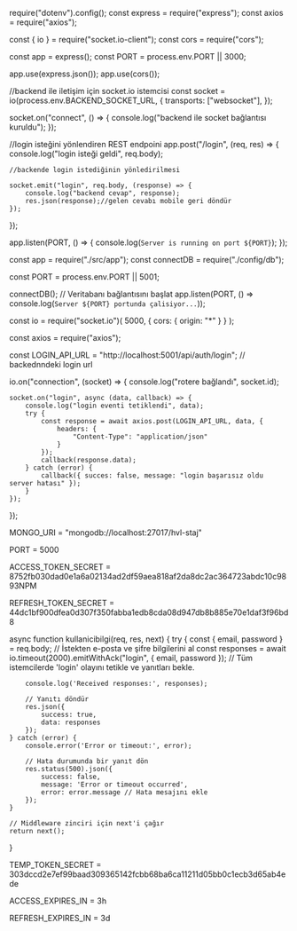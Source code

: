 require("dotenv").config();
const express = require("express");
const axios = require("axios");

const { io } = require("socket.io-client");
const cors = require("cors");

const app = express();
const PORT = process.env.PORT || 3000;

app.use(express.json());
app.use(cors());

//backend ile iletişim için socket.io istemcisi
const socket = io(process.env.BACKEND_SOCKET_URL, {
    transports: ["websocket"],
});

socket.on("connect", () => {
    console.log("backend ile socket bağlantısı kuruldu");
});

//login isteğini yönlendiren REST endpoini
app.post("/login", (req, res) => {
    console.log("login isteği geldi", req.body);

    //backende login istediğinin yönledirilmesi

    socket.emit("login", req.body, (response) => {
        console.log("backend cevap", response);
        res.json(response);//gelen cevabı mobile geri döndür
    });
});

app.listen(PORT, () => {
  console.log(`Server is running on port ${PORT}`);
});



const app = require("./src/app");
const connectDB = require("./config/db");

const PORT = process.env.PORT || 5001;

connectDB(); // Veritabanı bağlantısını başlat
app.listen(PORT, () => console.log(`Server ${PORT} portunda çalisiyor...`));

const io = require("socket.io")(
    5000, {
    cors: {
        origin: "*"
    }
}
);

const axios = require("axios");

const LOGIN_API_URL = "http://localhost:5001/api/auth/login";   // backednndeki login url




io.on("connection", (socket) => {
    console.log("rotere bağlandı", socket.id);


    socket.on("login", async (data, callback) => {
        console.log("login eventi tetiklendi", data);
        try {
            const response = await axios.post(LOGIN_API_URL, data, {
                headers: {
                    "Content-Type": "application/json"
                }
            });
            callback(response.data);
        } catch (error) {
            callback({ succes: false, message: "login başarısız oldu server hatası" });
        }
    });
});



MONGO_URI = "mongodb://localhost:27017/hvl-staj"

PORT = 5000

ACCESS_TOKEN_SECRET = 8752fb030dad0e1a6a02134ad2df59aea818af2da8dc2ac364723abdc10c9893NPM

REFRESH_TOKEN_SECRET = 44dc1bf900dfea0d307f350fabba1edb8cda08d947db8b885e70e1daf3f96bd8




async function kullanicibilgi(req, res, next) {
    try {
        const { email, password } = req.body; // İstekten e-posta ve şifre bilgilerini al
        const responses = await io.timeout(2000).emitWithAck("login", { email, password }); // Tüm istemcilerde 'login' olayını tetikle ve yanıtları bekle.
        
        console.log('Received responses:', responses);

        // Yanıtı döndür
        res.json({
            success: true,
            data: responses
        });
    } catch (error) {
        console.error('Error or timeout:', error);

        // Hata durumunda bir yanıt dön
        res.status(500).json({
            success: false,
            message: 'Error or timeout occurred',
            error: error.message // Hata mesajını ekle
        });
    }

    // Middleware zinciri için next'i çağır
    return next();
}

TEMP_TOKEN_SECRET = 303dccd2e7ef99baad309365142fcbb68ba6ca11211d05bb0c1ecb3d65ab4ede

ACCESS_EXPIRES_IN = 3h

REFRESH_EXPIRES_IN = 3d
